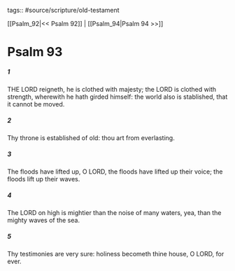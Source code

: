 tags:: #source/scripture/old-testament

[[Psalm_92|<< Psalm 92]] | [[Psalm_94|Psalm 94 >>]]

# Psalm 93

##### 1

THE LORD reigneth, he is clothed with majesty; the LORD is clothed with strength, wherewith he hath girded himself: the world also is stablished, that it cannot be moved.

##### 2

Thy throne is established of old: thou art from everlasting.

##### 3

The floods have lifted up, O LORD, the floods have lifted up their voice; the floods lift up their waves.

##### 4

The LORD on high is mightier than the noise of many waters, yea, than the mighty waves of the sea.

##### 5

Thy testimonies are very sure: holiness becometh thine house, O LORD, for ever.
